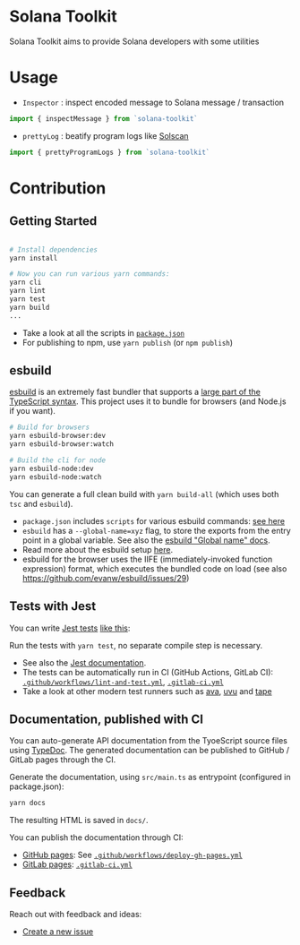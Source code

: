 # Solana Toolkit

Solana Toolkit aims to provide Solana developers with some utilities

# Usage
 - `Inspector` : inspect encoded message to Solana message / transaction
 
  ```typescript
  import { inspectMessage } from `solana-toolkit`
  ```
  - `prettyLog` : beatify program logs like [Solscan](https://solscan.io/tx/2E9GJHVkNpJpGk3FRMZa9ZvjwihqWYxrCYetYGrQTDqivsk2BZBoZpSxZcWz1XHWjEjHSYSi2zbTbNQA2VssZX9T)

  ```typescript
  import { prettyProgramLogs } from `solana-toolkit`
  ```

# Contribution

## Getting Started

```bash

# Install dependencies
yarn install

# Now you can run various yarn commands:
yarn cli
yarn lint
yarn test
yarn build
...
```

* Take a look at all the scripts in [`package.json`](https://github.com/thanhnguyennguyen/solana-toolkit/blob/master/package.json)
* For publishing to npm, use `yarn publish` (or `npm publish`)

## esbuild

[esbuild](https://esbuild.github.io/) is an extremely fast bundler that supports a [large part of the TypeScript syntax](https://esbuild.github.io/content-types/#typescript). This project uses it to bundle for browsers (and Node.js if you want).

```bash
# Build for browsers
yarn esbuild-browser:dev
yarn esbuild-browser:watch

# Build the cli for node
yarn esbuild-node:dev
yarn esbuild-node:watch
```

You can generate a full clean build with `yarn build-all` (which uses both `tsc` and `esbuild`).

* `package.json` includes `scripts` for various esbuild commands: [see here](https://github.com/thanhnguyennguyen/solana-toolkit/blob/master/package.json#L23)
* `esbuild` has a `--global-name=xyz` flag, to store the exports from the entry point in a global variable. See also the [esbuild "Global name" docs](https://esbuild.github.io/api/#global-name).
* Read more about the esbuild setup [here](https://www.metachris.com/2021/04/starting-a-typescript-project-in-2021/#esbuild).
* esbuild for the browser uses the IIFE (immediately-invoked function expression) format, which executes the bundled code on load (see also https://github.com/evanw/esbuild/issues/29)


## Tests with Jest

You can write [Jest tests](https://jestjs.io/docs/getting-started) [like this](https://github.com/thanhnguyennguyen/solana-toolkit/blob/master/src/main.test.ts):



Run the tests with `yarn test`, no separate compile step is necessary.

* See also the [Jest documentation](https://jestjs.io/docs/getting-started).
* The tests can be automatically run in CI (GitHub Actions, GitLab CI): [`.github/workflows/lint-and-test.yml`](https://github.com/thanhnguyennguyen/solana-toolkit/blob/master/.github/workflows/lint-and-test.yml), [`.gitlab-ci.yml`](https://github.com/thanhnguyennguyen/solana-toolkit/blob/master/.gitlab-ci.yml)
* Take a look at other modern test runners such as [ava](https://github.com/avajs/ava), [uvu](https://github.com/lukeed/uvu) and [tape](https://github.com/substack/tape)

## Documentation, published with CI

You can auto-generate API documentation from the TyoeScript source files using [TypeDoc](https://typedoc.org/guides/doccomments/). The generated documentation can be published to GitHub / GitLab pages through the CI.

Generate the documentation, using `src/main.ts` as entrypoint (configured in package.json):

```bash
yarn docs
```

The resulting HTML is saved in `docs/`.

You can publish the documentation through CI:
* [GitHub pages](https://pages.github.com/): See [`.github/workflows/deploy-gh-pages.yml`](https://github.com/thanhnguyennguyen/solana-toolkit/blob/master/.github/workflows/deploy-gh-pages.yml)
* [GitLab pages](https://docs.gitlab.com/ee/user/project/pages/): [`.gitlab-ci.yml`](https://github.com/thanhnguyennguyen/solana-toolkit/blob/master/.gitlab-ci.yml)


## Feedback

Reach out with feedback and ideas:

* [Create a new issue](https://github.com/thanhnguyennguyen/solana-toolkit/issues)
